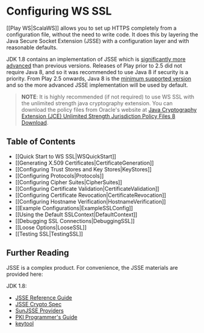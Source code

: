 <!--- Copyright (C) 2009-2016 Lightbend Inc. <https://www.lightbend.com> -->
# Configuring WS SSL

[[Play WS|ScalaWS]] allows you to set up HTTPS completely from a configuration file, without the need to write code.  It does this by layering the Java Secure Socket Extension (JSSE) with a configuration layer and with reasonable defaults.

JDK 1.8 contains an implementation of JSSE which is [significantly more advanced](https://docs.oracle.com/javase/8/docs/technotes/guides/security/enhancements-8.html) than previous versions.  Releases of Play prior to 2.5 did not require Java 8, and so it was recommended to use Java 8 if security is a priority.  From Play 2.5 onwards, Java 8 is the [minimum supported version](https://playframework.com/documentation/2.5.x/JavaMigration25#Java-Migration-Guide) and so the more advanced JSSE implementation will be used by default.

> **NOTE**: It is highly recommended (if not required) to use WS SSL with the
unlimited strength java cryptography extension.  You can download the policy files from Oracle's website at [Java Cryptography Extension (JCE) Unlimited Strength Jurisdiction Policy Files 8 Download](http://www.oracle.com/technetwork/java/javase/downloads/jce8-download-2133166.html).

## Table of Contents

- [[Quick Start to WS SSL|WSQuickStart]]
- [[Generating X.509 Certificates|CertificateGeneration]]
- [[Configuring Trust Stores and Key Stores|KeyStores]]
- [[Configuring Protocols|Protocols]]
- [[Configuring Cipher Suites|CipherSuites]]
- [[Configuring Certificate Validation|CertificateValidation]]
- [[Configuring Certificate Revocation|CertificateRevocation]]
- [[Configuring Hostname Verification|HostnameVerification]]
- [[Example Configurations|ExampleSSLConfig]]
- [[Using the Default SSLContext|DefaultContext]]
- [[Debugging SSL Connections|DebuggingSSL]]
- [[Loose Options|LooseSSL]]
- [[Testing SSL|TestingSSL]]

## Further Reading

JSSE is a complex product.  For convenience, the JSSE materials are provided here:

JDK 1.8:

* [JSSE Reference Guide](https://docs.oracle.com/javase/8/docs/technotes/guides/security/jsse/JSSERefGuide.html)
* [JSSE Crypto Spec](https://docs.oracle.com/javase/8/docs/technotes/guides/security/crypto/CryptoSpec.html#SSLTLS)
* [SunJSSE Providers](https://docs.oracle.com/javase/8/docs/technotes/guides/security/SunProviders.html#SunJSSEProvider)
* [PKI Programmer's Guide](https://docs.oracle.com/javase/8/docs/technotes/guides/security/certpath/CertPathProgGuide.html)
* [keytool](https://docs.oracle.com/javase/8/docs/technotes/tools/unix/keytool.html)
